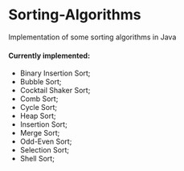 # Sorting-Algorithms
Implementation of some sorting algorithms in Java
#### Currently implemented:
- Binary Insertion Sort;
- Bubble Sort;
- Cocktail Shaker Sort;
- Comb Sort;
- Cycle Sort;
- Heap Sort;
- Insertion Sort;
- Merge Sort;
- Odd-Even Sort;
- Selection Sort;
- Shell Sort;
